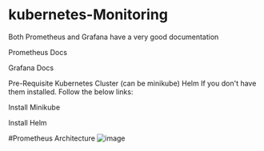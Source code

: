 # kubernetes-Monitoring

Both Prometheus and Grafana have a very good documentation

Prometheus Docs

Grafana Docs

Pre-Requisite
Kubernetes Cluster (can be minikube)
Helm
If you don't have them installed. Follow the below links:

Install Minikube

Install Helm


#Prometheus Architecture
![image](https://github.com/rogerbarrow/kubernetes-Monitoring/assets/46138186/a19dccc6-be2c-4469-b1d4-e0e416491d68)

